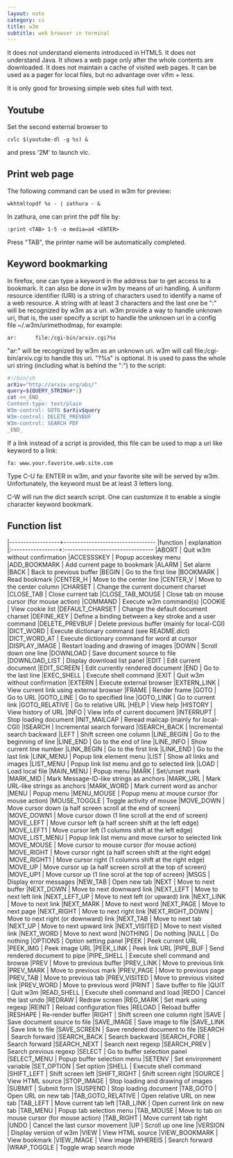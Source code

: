 ```yaml
---
layout: note
category: cs
title: w3m
subtitle: web browser in terminal
---
```


It does not understand elements introduced in HTML5. It does not understand
Java. It shows a web page only after the whole contents are downloaded. It does
not maintain a cache of visited web pages. It can be used as a pager for local
files, but no advantage over vifm + less.

It is only good for browsing simple web sites full with text.

Youtube
-------
Set the second external browser to

    cvlc $(youtube-dl -g %s) &

and press '2M' to launch vlc.

Print web page
--------------
The following command can be used in w3m for preview:

    wkhtmltopdf %s - | zathura - &

In zathura, one can print the pdf file by:

    :print <TAB> 1-5 -o media=a4 <ENTER>

Press "TAB", the printer name will be automatically completed.

Keyword bookmarking
-------------------
In firefox, one can type a keyword in the address bar to get access to a
bookmark. It can also be done in w3m by means of uri handling. A uniform
resource identifier (URI) is a string of characters used to identify a name of
a web resource. A string with at least 3 characters and the last one be ":"
will be recognized by w3m as a uri. w3m provide a way to handle unknown uri,
that is, the user specify a script to handle the unknown uri in a config file
~/.w3m/urimethodmap, for example:

    ar:      file:/cgi-bin/arxiv.cgi?%s

"ar:" will be recognized by w3m as an unknown uri. w3m will call
file:/cgi-bin/arxiv.cgi to handle this uri. "?%s" is optional. It is used to
pass the whole uri string (including what is behind the ":") to the script:

~~~bash
#!/bin/sh
arXiv="http://arxiv.org/abs/"
query=${QUERY_STRING#*:}
cat <<_END_
Content-type: text/plain
W3m-control: GOTO $arXiv$query
W3m-control: DELETE_PREVBUF
W3m-control: SEARCH PDF
_END_
~~~

If a link instead of a script is provided, this file can be used to map a uri
like keyword to a link:

    fa: www.your.favorite.web.site.com

Type C-U fa: ENTER in w3m, and your favorite site will be served by w3m.
Unfortunately, the keyword must be at least 3 letters long.

C-W will run the dict search script. One can customize it to enable a single
character keyword bookmark.

Function list
-------------

|------------------+---------------------------------
|function          | explanation
|:-----------------+:--------------------------------
|ABORT             | Quit w3m without confirmation
|ACCESSSKEY        | Popup acceskey menu
|ADD_BOOKMARK      | Add current page to bookmark
|ALARM             | Set alarm
|BACK              | Back to previous buffer
|BEGIN             | Go to the first line
|BOOKMARK          | Read bookmark
|CENTER_H          | Move to the center line
|CENTER_V          | Move to the center column
|CHARSET           | Change the current document charset
|CLOSE_TAB         | Close current tab
|CLOSE_TAB_MOUSE   | Close tab on mouse cursor (for mouse action)
|COMMAND           | Execute w3m command(s)
|COOKIE            | View cookie list
|DEFAULT_CHARSET   | Change the default document charset
|DEFINE_KEY        | Define a binding between a key stroke and a user command
|DELETE_PREVBUF    | Delete previous buffer (mainly for local-CGI)
|DICT_WORD         | Execute dictionary command (see README.dict)
|DICT_WORD_AT      | Execute dictionary command for word at cursor
|DISPLAY_IMAGE     | Restart loading and drawing of images
|DOWN              | Scroll down one line
|DOWNLOAD          | Save document source to file
|DOWNLOAD_LIST     | Display download list panel
|EDIT              | Edit current document
|EDIT_SCREEN       | Edit currently rendered document
|END               | Go to the last line
|EXEC_SHELL        | Execute shell command
|EXIT              | Quit w3m without confirmation
|EXTERN            | Execute external browser
|EXTERN_LINK       | View current link using external browser
|FRAME             | Render frame
|GOTO              | Go to URL
|GOTO_LINE         | Go to specified line
|GOTO_LINK         | Go to current link
|GOTO_RELATIVE     | Go to relative URL
|HELP              | View help
|HISTORY           | View history of URL
|INFO              | View info of current document
|INTERRUPT         | Stop loading document
|INIT_MAILCAP      | Reread mailcap (mainly for local-CGI)
|ISEARCH           | Incremental search forward
|ISEARCH_BACK      | Incremental search backward
|LEFT              | Shift screen one column
|LINE_BEGIN        | Go to the beginning of line
|LINE_END          | Go to the end of line
|LINE_INFO         | Show current line number
|LINK_BEGIN        | Go to the first link
|LINK_END          | Go to the last link
|LINK_MENU         | Popup link element menu
|LIST              | Show all links and images
|LIST_MENU         | Popup link list menu and go to selected link
|LOAD              | Load local file
|MAIN_MENU         | Popup menu
|MARK              | Set/unset mark
|MARK_MID          | Mark Message-ID-like strings as anchors
|MARK_URL          | Mark URL-like strings as anchors
|MARK_WORD         | Mark current word as anchor
|MENU              | Popup menu
|MENU_MOUSE        | Popup menu at mouse cursor (for mouse action)
|MOUSE_TOGGLE      | Toggle activity of mouse
|MOVE_DOWN         | Move cursor down (a half screen scroll at the end of screen)
|MOVE_DOWN1        | Move cursor down (1 line scroll at the end of screen)
|MOVE_LEFT         | Move cursor left (a half screen shift at the left edge)
|MOVE_LEFT1        | Move cursor left (1 columns shift at the left edge)
|MOVE_LIST_MENU    | Popup link list menu and move cursor to selected link
|MOVE_MOUSE        | Move cursor to mouse cursor (for mouse action)
|MOVE_RIGHT        | Move cursor right (a half screen shift at the right edge)
|MOVE_RIGHT1       | Move cursor right (1 columns shift at the right edge)
|MOVE_UP           | Move cursor up (a half screen scroll at the top of screen)
|MOVE_UP1          | Move cursor up (1 line scrol at the top of screen)
|MSGS              | Display error messages
|NEW_TAB           | Open new tab
|NEXT              | Move to next buffer
|NEXT_DOWN         | Move to next downward link
|NEXT_LEFT         | Move to next left link
|NEXT_LEFT_UP      | Move to next left (or upward) link
|NEXT_LINK         | Move to next link
|NEXT_MARK         | Move to next word
|NEXT_PAGE         | Move to next page
|NEXT_RIGHT        | Move to next right link
|NEXT_RIGHT_DOWN   | Move to next right (or downward) link
|NEXT_TAB          | Move to next tab
|NEXT_UP           | Move to next upward link
|NEXT_VISITED      | Move to next visited link
|NEXT_WORD         | Move to next word
|NOTHING           | Do nothing
|NULL              | Do nothing
|OPTIONS           | Option setting panel
|PEEK              | Peek current URL
|PEEK_IMG          | Peek image URL
|PEEK_LINK         | Peek link URL
|PIPE_BUF          | Send rendered document to pipe
|PIPE_SHELL        | Execute shell command and browse
|PREV              | Move to previous buffer
|PREV_LINK         | Move to previous link
|PREV_MARK         | Move to previous mark
|PREV_PAGE         | Move to previous page
|PREV_TAB          | Move to previous tab
|PREV_VISITED      | Move to previous visited link
|PREV_WORD         | Move to previous word
|PRINT             | Save buffer to file
|QUIT              | Quit w3m
|READ_SHELL        | Execute shell command and load
|REDO              | Cancel the last undo
|REDRAW            | Redraw screen
|REG_MARK          | Set mark using regexp
|REINIT            | Reload configuration files
|RELOAD            | Reload buffer
|RESHAPE           | Re-render buffer
|RIGHT             | Shift screen one column right
|SAVE              | Save document source to file
|SAVE_IMAGE        | Save image to file
|SAVE_LINK         | Save link to file
|SAVE_SCREEN       | Save rendered document to file
|SEARCH            | Search forward
|SEARCH_BACK       | Search backward
|SEARCH_FORE       | Search forward
|SEARCH_NEXT       | Search next regexp
|SEARCH_PREV       | Search previous regexp
|SELECT            | Go to buffer selection panel
|SELECT_MENU       | Popup buffer selection menu
|SETENV            | Set environment variable
|SET_OPTION        | Set option
|SHELL             | Execute shell command
|SHIFT_LEFT        | Shift screen left
|SHIFT_RIGHT       | Shift screen right
|SOURCE            | View HTML source
|STOP_IMAGE        | Stop loading and drawing of images
|SUBMIT            | Submit form
|SUSPEND           | Stop loading document
|TAB_GOTO          | Open URL on new tab
|TAB_GOTO_RELATIVE | Open relative URL on new tab
|TAB_LEFT          | Move current tab left
|TAB_LINK          | Open current link on new tab
|TAB_MENU          | Popup tab selection menu
|TAB_MOUSE         | Move to tab on mouse cursor (for mouse action)
|TAB_RIGHT         | Move current tab right
|UNDO              | Cancel the last cursor movement
|UP                | Scroll up one line
|VERSION           | Display version of w3m
|VIEW              | View HTML source
|VIEW_BOOKMARK     | View bookmark
|VIEW_IMAGE        | View image
|WHEREIS           | Search forward
|WRAP_TOGGLE       | Toggle wrap search mode
